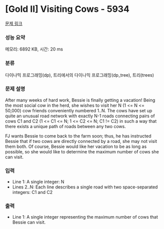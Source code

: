 # [Gold II] Visiting Cows - 5934 

[문제 링크](https://www.acmicpc.net/problem/5934) 

### 성능 요약

메모리: 6892 KB, 시간: 20 ms

### 분류

다이나믹 프로그래밍(dp), 트리에서의 다이나믹 프로그래밍(dp_tree), 트리(trees)

### 문제 설명

<p>After many weeks of hard work, Bessie is finally getting a vacation! Being the most social cow in the herd, she wishes to visit her N (1 <= N <= 50,000) cow friends conveniently numbered 1..N. The cows have set up quite an unusual road network with exactly N-1 roads connecting pairs of cows C1 and C2 (1 <= C1 <= N; 1 <= C2 <= N; C1 != C2) in such a way that there exists a unique path of roads between any two cows.</p>

<p>FJ wants Bessie to come back to the farm soon; thus, he has instructed Bessie that if two cows are directly connected by a road, she may not visit them both. Of course, Bessie would like her vacation to be as long as possible, so she would like to determine the maximum number of cows she can visit.</p>

### 입력 

 <ul>
	<li>Line 1: A single integer: N</li>
	<li>Lines 2..N: Each line describes a single road with two space-separated integers: C1 and C2</li>
</ul>

<p> </p>

### 출력 

 <ul>
	<li>Line 1: A single integer representing the maximum number of cows that Bessie can visit.</li>
</ul>

<p> </p>

